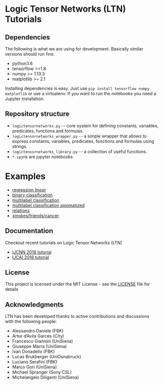 # Logic Tensor Networks (LTN) Tutorials

## Dependencies

The following is what we are using for development. Basically similar versions should run fine.

* python3.6
* tensorflow >=1.8
* numpy >= 1.13.3
* matplotlib >= 2.1

Installing dependencies is easy. Just use ``pip install tensorflow numpy matplotlib`` or use a virtualenv. If you want to run the notebooks you need a Jupyter installation.

## Repository structure

* ``logictensornetworks.py`` -- core system for defining constants, variables, predicates, functions and formulas.
* ``logictensornetworks_wrapper.py`` -- a simple wrapper that allows to express constants, variables, predicates, functions and formulas using strings.
* ``logictensornetworks_library.py`` -- a collection of useful functions.
* ``*.ipynb`` are jupyter notebooks


# Examples

* [regression linear](https://nbviewer.jupyter.org/github/logictensornetworks/tutorials/blob/master/regression_linear.ipynb)
* [binary classification](https://nbviewer.jupyter.org/github/logictensornetworks/tutorials/blob/master/binary_classification.ipynb)
* [multilabel classification](https://nbviewer.jupyter.org/github/logictensornetworks/tutorials/blob/master/multilabel_classification.ipynb)
* [multilabel classification axiomatized](https://nbviewer.jupyter.org/github/logictensornetworks/tutorials/blob/master/multilabel_classification_axiomatized.ipynb)
* [relations](https://nbviewer.jupyter.org/github/logictensornetworks/tutorials/blob/master/relations.ipynb)
* [smokes/friends/cancer](https://nbviewer.jupyter.org/github/logictensornetworks/tutorials/blob/master/smokes_friends_cancer.ipynb)

## Documentation

Checkout recent tutorials on Logic Tensor Networks (LTN)

* [IJCNN 2018 tutorial](https://sites.google.com/fbk.eu/ltn/tutorial-ijcnn-2018)
* [IJCAI 2018 tutorial](https://sites.google.com/fbk.eu/ltn/tutorial-ijcai-2018)

## License

This project is licensed under the MIT License - see the [LICENSE](LICENSE) file for details

## Acknowledgments

LTN has been developed thanks to active contributions and discussions with the following people:
* Alessandro Daniele (FBK)
* Artur d’Avila Garces (City)
* Francesco Giannini (UniSiena)
* Giuseppe Marra (UniSiena)
* Ivan Donadello (FBK)
* Lucas Brukberger (UniOsnabruck)
* Luciano Serafini (FBK)
* Marco Gori (UniSiena)
* Michael Spranger (Sony CSL)
* Michelangelo Diligenti (UniSiena)
